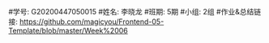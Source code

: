 #学号: G20200447050015
#姓名: 李晓龙
#班期: 5期
#小组: 2组
#作业&总结链接: 
https://github.com/magicyou/Frontend-05-Template/blob/master/Week%2006


